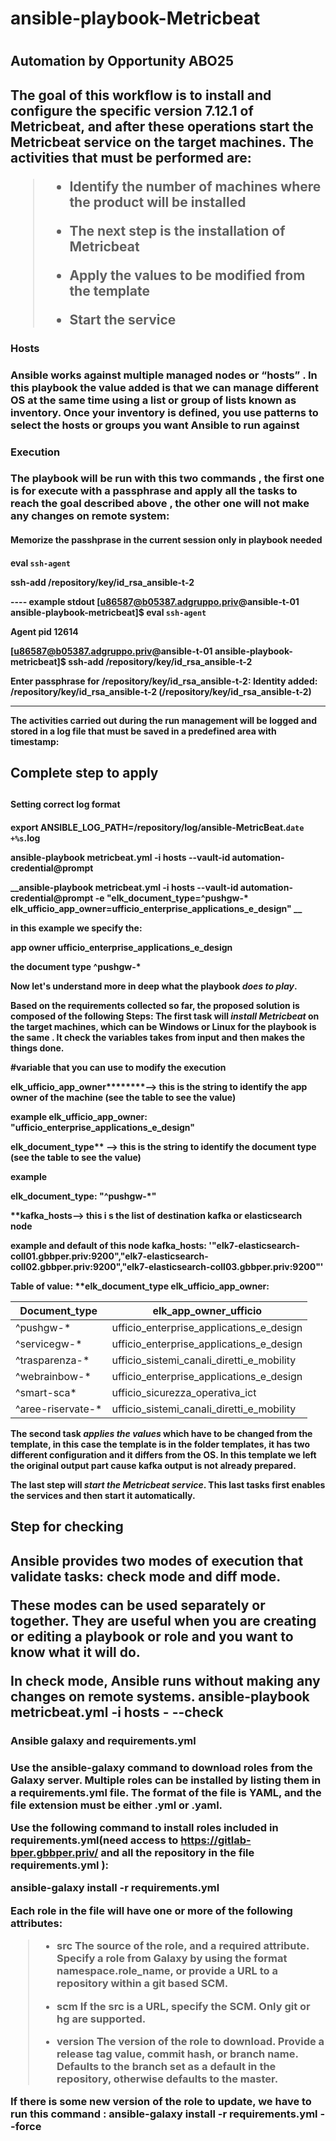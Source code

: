 <h1> ansible-playbook-Metricbeat <h1>

<h2> Automation by Opportunity ABO25 <h2>

The goal of this workflow is to install and configure the specific version 7.12.1 of Metricbeat, and after these operations start the Metricbeat service on the target machines.
The activities that must be performed are:
>
> - Identify the number of machines where the product will be installed
> 
> - The next step is the installation of Metricbeat
> 
> - Apply the values ​​to be modified from the template
>
> - Start the service


<h3> Hosts <h3>

Ansible works against multiple managed nodes or “hosts” . In this playbook the value added is that we can manage different OS at the same time using a list or group of lists known as inventory. Once your inventory is defined, you use patterns to select the hosts or groups you want Ansible to run against

<h3> Execution <h3>

The playbook will be run with this two commands , the first one is for execute with a passphrase and apply all the tasks to reach the goal described above , the other one will not make any changes on remote system:



<h4> Memorize the passhprase in the current session only in playbook needed <h4>

**eval `ssh-agent`**

**ssh-add /repository/key/id_rsa_ansible-t-2**

---- example stdout
[u86587@b05387.adgruppo.priv@ansible-t-01 ansible-playbook-metricbeat]$ **eval `ssh-agent`**


Agent pid 12614



[u86587@b05387.adgruppo.priv@ansible-t-01 ansible-playbook-metricbeat]$ **ssh-add /repository/key/id_rsa_ansible-t-2**


Enter passphrase for /repository/key/id_rsa_ansible-t-2:
Identity added: /repository/key/id_rsa_ansible-t-2 (/repository/key/id_rsa_ansible-t-2)

-----
The activities carried out during the run management will be logged and stored in a log file that must be saved in a predefined area with timestamp:


<h2> Complete step to apply <h2>
<h4> Setting correct log format <h4>

 **export ANSIBLE_LOG_PATH=/repository/log/ansible-MetricBeat.`date +%s`.log**

**ansible-playbook metricbeat.yml -i hosts --vault-id automation-credential@prompt**


__ansible-playbook metricbeat.yml -i hosts --vault-id automation-credential@prompt -e "elk_document_type=^pushgw-*  elk_ufficio_app_owner=ufficio_enterprise_applications_e_design" __


in this example we specify the:

**app owner ufficio_enterprise_applications_e_design**

**the document type ^pushgw-***



Now let's understand more in deep what the playbook *does to play*.

Based on the requirements collected so far, the proposed solution is composed of the following Steps:
The first task will *install Metricbeat* on the target machines, which can be Windows or Linux for the playbook is the same . It check the variables takes from input and then makes the things done.


#variable that you can use to modify the execution

**elk_ufficio_app_owner**********--> this is the string to identify the app owner of the machine (see the table to see the value) 

example
elk_ufficio_app_owner: "ufficio_enterprise_applications_e_design"

******elk_document_type******** --> this is the string to identify the document type (see the table to see the value) 

example

elk_document_type: "^pushgw-*"


****kafka_hosts**--> this i s the list of destination kafka or elasticsearch node

example and default of this node
kafka_hosts: '"elk7-elasticsearch-coll01.gbbper.priv:9200","elk7-elasticsearch-coll02.gbbper.priv:9200","elk7-elasticsearch-coll03.gbbper.priv:9200"'




Table of value:  **elk_document_type elk_ufficio_app_owner: 




| Document_type      | elk_app_owner_ufficio |
| -----------  | ----------- |
| ^pushgw-*      |             ufficio_enterprise_applications_e_design |
| ^servicegw-*   |          ufficio_enterprise_applications_e_design    |
| ^trasparenza-* |       ufficio_sistemi_canali_diretti_e_mobility      |
| ^webrainbow-*  |      ufficio_enterprise_applications_e_design        |
| ^smart-sca*    |        ufficio_sicurezza_operativa_ict               |    
|^aree-riservate-* |     ufficio_sistemi_canali_diretti_e_mobility       |  




The second task *applies the values* ​​which have to be changed from the template, in this case the template is in the folder templates, it has two different configuration and it differs from the OS.
**In this template we left the original output part cause kafka output is not already prepared.**

The last step will *start the Metricbeat service*. This last tasks first enables the services and then start it automatically.

<h2> Step for checking <h2>

Ansible provides two modes of execution that validate tasks: check mode and diff mode.

These modes can be used separately or together. They are useful when you are creating or editing a playbook or role and you want to know what it will do.

In check mode, Ansible runs without making any changes on remote systems. 
**ansible-playbook metricbeat.yml -i hosts - --check**

<h3> Ansible galaxy and requirements.yml <h3>

Use the ansible-galaxy command to download roles from the Galaxy server. 
Multiple roles can be installed by listing them in a requirements.yml file. The format of the file is YAML, and the file extension must be either .yml or .yaml.

Use the following command to install roles included in requirements.yml(need access to https://gitlab-bper.gbbper.priv/ and all the repository in the file requirements.yml ): 

**ansible-galaxy install -r requirements.yml**

Each role in the file will have one or more of the following attributes:
>
> - src
The source of the role, and a required attribute. Specify a role from Galaxy by using the format namespace.role_name, or provide a URL to a repository within a git based SCM.
>
> - scm
If the src is a URL, specify the SCM. Only git or hg are supported. 
>
> - version 
The version of the role to download. Provide a release tag value, commit hash, or branch name. Defaults to the branch set as a default in the repository, otherwise defaults to the master.

If there is some new version of the role to update, we have to run this command : 
**ansible-galaxy install -r requirements.yml --force**
